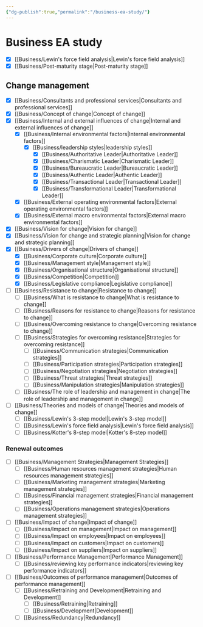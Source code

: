 ```yaml
---
{"dg-publish":true,"permalink":"/business-ea-study/"}
---
```


# Business EA study
- [x] [[Business/Lewin's force field analysis\|Lewin's force field analysis]]
- [x] [[Business/Post-maturity stage\|Post-maturity stage]]
## Change management
- [x] [[Business/Consultants and professional services\|Consultants and professional services]]
- [x] [[Business/Concept of change\|Concept of change]]
- [x] [[Business/Internal and external influences of change\|Internal and external influences of change]]
	- [x] [[Business/Internal environmental factors\|Internal environmental factors]]
		- [x] [[Business/leadership styles\|leadership styles]]
			- [x] [[Business/Authoritative Leader\|Authoritative Leader]]
			- [x] [[Business/Charismatic Leader\|Charismatic Leader]]
			- [x] [[Business/Bureaucratic Leader\|Bureaucratic Leader]]
			- [x] [[Business/Authentic Leader\|Authentic Leader]]
			- [x] [[Business/Transactional Leader\|Transactional Leader]]
			- [x] [[Business/Transformational Leader\|Transformational Leader]]
	- [x] [[Business/External operating environmental factors\|External operating environmental factors]]
	- [x] [[Business/External macro environmental factors\|External macro environmental factors]]
- [x] [[Business/Vision for change\|Vision for change]]
- [x] [[Business/Vision for change and strategic planning\|Vision for change and strategic planning]]
- [x] [[Business/Drivers of change\|Drivers of change]]
	- [x] [[Business/Corporate culture\|Corporate culture]]
	- [x] [[Business/Management style\|Management style]]
	- [x] [[Business/Organisational structure\|Organisational structure]]
	- [x] [[Business/Competition\|Competition]]
	- [x] [[Business/Legislative compliance\|Legislative compliance]]
- [ ] [[Business/Resistance to change\|Resistance to change]]
	- [ ] [[Business/What is resistance to change\|What is resistance to change]]
	- [ ] [[Business/Reasons for resistance to change\|Reasons for resistance to change]]
	- [ ] [[Business/Overcoming resistance to change\|Overcoming resistance to change]]
	- [ ] [[Business/Strategies for overcoming resistance\|Strategies for overcoming resistance]]
		- [ ] [[Business/Communication strategies\|Communication strategies]]
		- [ ] [[Business/Participation strategies\|Participation strategies]]
		- [ ] [[Business/Negotiation strategies\|Negotiation strategies]]
		- [ ] [[Business/Threat strategies\|Threat strategies]]
		- [ ] [[Business/Manipulation strategies\|Manipulation strategies]]
	- [ ] [[Business/The role of leadership and management in change\|The role of leadership and management in change]]
- [ ] [[Business/Theories and models of change\|Theories and models of change]]
	- [ ] [[Business/Lewin's 3-step model\|Lewin's 3-step model]]
	- [ ] [[Business/Lewin's force field analysis\|Lewin's force field analysis]]
	- [ ] [[Business/Kotter's 8-step model\|Kotter's 8-step model]]
### Renewal outcomes
- [ ] [[Business/Management Strategies\|Management Strategies]]
	- [ ] [[Business/Human resources management strategies\|Human resources management strategies]]
	- [ ] [[Business/Marketing management strategies\|Marketing management strategies]]
	- [ ] [[Business/Financial management strategies\|Financial management strategies]]
	- [ ] [[Business/Operations management strategies\|Operations management strategies]]
- [ ] [[Business/Impact of change\|Impact of change]]
	- [ ] [[Business/Impact on management\|Impact on management]]
	- [ ] [[Business/Impact on employees\|Impact on employees]]
	- [ ] [[Business/Impact on customers\|Impact on customers]]
	- [ ] [[Business/Impact on suppliers\|Impact on suppliers]]
- [ ] [[Business/Performance Management\|Performance Management]]
	- [ ] [[Business/reviewing key performance indicators\|reviewing key performance indicators]]
- [ ] [[Business/Outcomes of performance management\|Outcomes of performance management]]
	- [ ] [[Business/Retraining and Development\|Retraining and Development]]
		- [ ] [[Business/Retraining\|Retraining]]
		- [ ] [[Business/Development\|Development]]
	- [ ] [[Business/Redundancy\|Redundancy]]